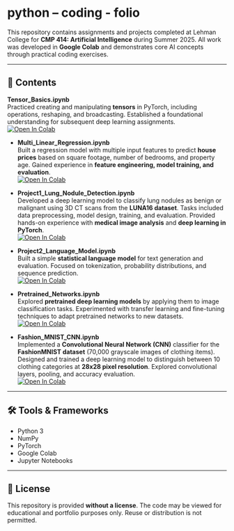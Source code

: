 # python – coding - folio

This repository contains assignments and projects completed at Lehman College for **CMP 414: Artificial Intelligence** during Summer 2025. All work was developed in **Google Colab** and demonstrates core AI concepts through practical coding exercises.

---

## 📂 Contents

**Tensor_Basics.ipynb**  
  Practiced creating and manipulating **tensors** in PyTorch, including operations, reshaping, and broadcasting. Established a foundational understanding for subsequent deep learning assignments.  
  [![Open In Colab](https://colab.research.google.com/assets/colab-badge.svg)](https://colab.research.google.com/github/codekikicode/python-coding-folio/blob/main/Tensor_Basics.ipynb)

- **Multi_Linear_Regression.ipynb**  
  Built a regression model with multiple input features to predict **house prices** based on square footage, number of bedrooms, and property age. Gained experience in **feature engineering, model training, and evaluation**.  
  [![Open In Colab](https://colab.research.google.com/assets/colab-badge.svg)](https://colab.research.google.com/github/codekikicode/python-coding-folio/blob/main/Multi_Linear_Regression.ipynb)

- **Project1_Lung_Nodule_Detection.ipynb**  
  Developed a deep learning model to classify lung nodules as benign or malignant using 3D CT scans from the **LUNA16 dataset**. Tasks included data preprocessing, model design, training, and evaluation. Provided hands-on experience with **medical image analysis** and **deep learning in PyTorch**.  
  [![Open In Colab](https://colab.research.google.com/assets/colab-badge.svg)](https://colab.research.google.com/github/codekikicode/python-coding-folio/blob/main/Project1_Lung_Nodule_Detection.ipynb)

- **Project2_Language_Model.ipynb**  
  Built a simple **statistical language model** for text generation and evaluation. Focused on tokenization, probability distributions, and sequence prediction.  
  [![Open In Colab](https://colab.research.google.com/assets/colab-badge.svg)](https://colab.research.google.com/github/codekikicode/python-coding-folio/blob/main/Project2_Language_Model.ipynb)

- **Pretrained_Networks.ipynb**  
  Explored **pretrained deep learning models** by applying them to image classification tasks. Experimented with transfer learning and fine-tuning techniques to adapt pretrained networks to new datasets.  
  [![Open In Colab](https://colab.research.google.com/assets/colab-badge.svg)](https://colab.research.google.com/github/codekikicode/python-coding-folio/blob/main/Pretrained_Networks.ipynb)

- **Fashion_MNIST_CNN.ipynb**  
  Implemented a **Convolutional Neural Network (CNN)** classifier for the **FashionMNIST dataset** (70,000 grayscale images of clothing items). Designed and trained a deep learning model to distinguish between 10 clothing categories at **28x28 pixel resolution**. Explored convolutional layers, pooling, and accuracy evaluation.  
  [![Open In Colab](https://colab.research.google.com/assets/colab-badge.svg)](https://colab.research.google.com/github/codekikicode/python-coding-folio/blob/main/Fashion_MNIST_CNN.ipynb)

---

## 🛠 Tools & Frameworks
- Python 3  
- NumPy  
- PyTorch  
- Google Colab  
- Jupyter Notebooks  

---

## 🚫 License
This repository is provided **without a license**. The code may be viewed for educational and portfolio purposes only. Reuse or distribution is not permitted.
